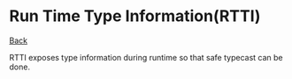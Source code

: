 # Run Time Type Information(RTTI)

[Back](./cplusplus.md)

RTTI exposes type information during runtime so that safe typecast can be done.
